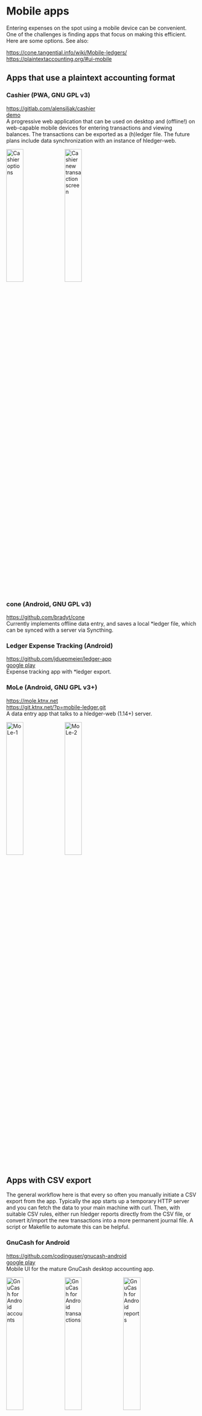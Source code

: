 # Mobile apps

Entering expenses on the spot using a mobile device can be convenient. 
One of the challenges is finding apps that focus on making this efficient. 
Here are some options. See also:

<https://cone.tangential.info/wiki/Mobile-ledgers/>
<https://plaintextaccounting.org/#ui-mobile>


## Apps that use a plaintext accounting format


### Cashier (PWA, GNU GPL v3)

<https://gitlab.com/alensiljak/cashier>\
[demo](https://cashier.alensiljak.eu.org)\
A progressive web application that can be used on desktop and
(offline!) on web-capable mobile devices for entering transactions
and viewing balances.
The transactions can be exported as a (h)ledger file. 
The future plans include data synchronization with an instance of hledger-web.

<img src="https://i.imgur.com/NdaUPtM.png" alt="Cashier options" width="30%" />
<img src="https://i.imgur.com/NMmmde3.png" alt="Cashier new transaction screen" width="30%" />


### cone (Android, GNU GPL v3)

<https://github.com/bradyt/cone>\
Currently implements offline data entry, 
and saves a local *ledger file,
which can be synced with a server via Syncthing.


### Ledger Expense Tracking (Android)

<https://github.com/jduepmeier/ledger-app>\
[google play](https://play.google.com/store/apps/details?id=com.mpease.ledger)\
Expense tracking app with *ledger export.


### MoLe (Android, GNU GPL v3+)

<https://mole.ktnx.net>\
<https://git.ktnx.net/?p=mobile-ledger.git>\
A data entry app that talks to a hledger-web (1.14+) server.

<img src="https://camo.githubusercontent.com/7b3e91a4eca44a63091fb4dd3c969aa66bff9ded/68747470733a2f2f692e696d6775722e636f6d2f4455556c7632482e706e67" alt="MoLe-1" data-canonical-src="https://i.imgur.com/DUUlv2H.png" width="30%">
<img src="https://camo.githubusercontent.com/e38a7d08970fd0c024b52b28b26454761c705a9b/68747470733a2f2f692e696d6775722e636f6d2f514e363678704a2e706e67" alt="MoLe-2" data-canonical-src="https://i.imgur.com/QN66xpJ.png" width="30%">



## Apps with CSV export

The general workflow here is that every so often you manually initiate a CSV export from the app.
Typically the app starts up a temporary HTTP server and you can fetch the data to your main machine with curl.
Then, with suitable CSV rules, either run hledger reports directly from the CSV file,
or convert it/import the new transactions into a more permanent journal file.
A script or Makefile to automate this can be helpful.


### GnuCash for Android

<https://github.com/codinguser/gnucash-android>\
[google play](https://play.google.com/store/apps/details?id=org.gnucash.android)\
Mobile UI for the mature GnuCash desktop accounting app.

<img src="https://lh3.googleusercontent.com/a3iiOacFjYfVIWuvfZ9mCgOgrlXwsFR_dsJEVfAXA6i1DaXWBCePrANMDQ-pdQQmaQ=w1280-h815" alt="GnuCash for Android accounts" width="30%" />
<img src="https://lh3.googleusercontent.com/du--h97sS01pb1w4vy05hvbCJWJinEqhNFtqn9g6NG94qch1Wd3d-2jTxVdBlrP1etQ=w1280-h815" alt="GnuCash for Android transactions" width="30%" />
<img src="https://lh3.googleusercontent.com/dobjDMrp2shRT6pc_UHxnQUhUdsG66XBKtadb71nLXkuJfbvca6MWUm4dC8KimnspA=w1280-h815" alt="GnuCash for Android reports" width="30%" />

### Eternity (IOS)

<http://www.komorian.com/eternity.html>\
Excellent time tracking app.
These [CSV rules](https://github.com/simonmichael/hledger/blob/master/examples/csv/eternity.csv.rules)
can be used to convert its CSV export to *ledger format.


### XpenseTracker, BizXpenseTracker (IOS)

<http://www.silverwaresoftware.com/XpenseTracker.html>\
Comprehensive and serviceable money & time tracking apps.
[CSV rules](https://github.com/simonmichael/hledger/blob/master/examples/csv/xpensetracker.csv.rules),
[Makefile](https://gist.github.com/simonmichael/06eed26bcc85c76d1604373418bc6c58)



## Apps with other ways to export


### Money Manager Ex for Android (Android, GNU GPL v3)

<http://android.moneymanagerex.org>,
<https://github.com/moneymanagerex/android-money-manager-ex>\
Android port of the [Money Manager Ex](https://www.moneymanagerex.org) cross platform finance application.
The [MoneyManagerExLib](https://gitlab.com/alensiljak/moneymanagerexlib) python library can be used to convert its db to *ledger format.


### MyExpenses (Android, GNU GPL v3+)

<http://www.myexpenses.mobi>,
<https://github.com/mtotschnig/MyExpenses>\
GPL personal finance manager for Android.
The <https://github.com/ony/ledger-myexpenses> tool converts its exported sqlite db to *ledger format.


